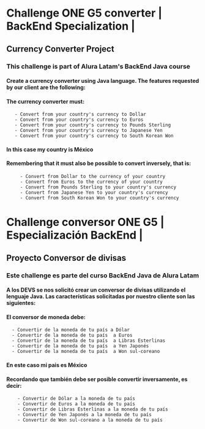 # Challenge ONE G5 converter | BackEnd Specialization |

## Currency Converter Project

### This challenge is part of Alura Latam's BackEnd Java course

#### Create a currency converter using Java language. The features requested by our client are the following:

#### The currency converter must:

       - Convert from your country's currency to Dollar
       - Convert from your country's currency to Euros
       - Convert from your country's currency to Pounds Sterling
       - Convert from your country's currency to Japanese Yen
       - Convert from your country's currency to South Korean Won

#### In this case my country is México

#### Remembering that it must also be possible to convert inversely, that is:

         - Convert from Dollar to the currency of your country
         - Convert from Euros to the currency of your country
         - Convert from Pounds Sterling to your country's currency
         - Convert from Japanese Yen to your country's currency
         - Convert from South Korean Won to your country's currency


# Challenge conversor ONE G5 | Especialización BackEnd | 

## Proyecto Conversor de divisas

### Este challenge es parte del curso BackEnd Java de Alura Latam

#### A los DEVS se nos solicitó crear un conversor de divisas utilizando el lenguaje Java. Las características solicitadas por nuestro cliente son las siguientes:

#### El conversor de moneda debe:

      - Convertir de la moneda de tu país a Dólar
      - Convertir de la moneda de tu país  a Euros
      - Convertir de la moneda de tu país  a Libras Esterlinas
      - Convertir de la moneda de tu país  a Yen Japonés
      - Convertir de la moneda de tu país  a Won sul-coreano

#### En este caso mi pais es México

#### Recordando que también debe ser posible convertir inversamente, es decir:

        - Convertir de Dólar a la moneda de tu país
        - Convertir de Euros a la moneda de tu país
        - Convertir de Libras Esterlinas a la moneda de tu país
        - Convertir de Yen Japonés a la moneda de tu país
        - Convertir de Won sul-coreano a la moneda de tu país


